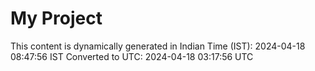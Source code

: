 # My Project

This content is dynamically generated in Indian Time (IST): 2024-04-18 08:47:56 IST
Converted to UTC: 2024-04-18 03:17:56 UTC
